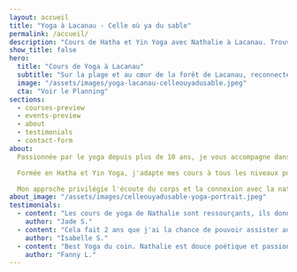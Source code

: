 ```yaml
---
layout: accueil
title: "Yoga à Lacanau - Celle où ya du sable"
permalink: /accueil/
description: "Cours de Hatha et Yin Yoga avec Nathalie à Lacanau. Trouvez votre équilibre dans un cadre naturel exceptionnel."
show_title: false
hero:
  title: "Cours de Yoga à Lacanau"
  subtitle: "Sur la plage et au cœur de la forêt de Lacanau, reconnectez-vous à l’essentiel lors de votre pratique"
  image: "/assets/images/yoga-lacanau-celleouyadusable.jpeg"
  cta: "Voir le Planning"
sections:
  - courses-preview
  - events-preview
  - about
  - testimonials
  - contact-form
about:
  Passionnée par le yoga depuis plus de 10 ans, je vous accompagne dans votre pratique avec bienveillance et expertise.

  Formée en Hatha et Yin Yoga, j'adapte mes cours à tous les niveaux pour vous offrir une expérience unique dans le cadre naturel exceptionnel de Lacanau.

  Mon approche privilégie l'écoute du corps et la connexion avec la nature environnante.
about_image: "/assets/images/celleouyadusable-yoga-portrait.jpeg"
testimonials:
  - content: "Les cours de yoga de Nathalie sont ressourçants, ils donnent de l’énergie et permettent une belle connexion à soi. Ils sont approfondis et enrichissants. Nathalie est une personne extraordinaire, douce et ancrée, elle donne beaucoup lors de ses cours et je suis très reconnaissante d’avoir l’opportunité d’apprendre auprès d’elle. Je recommande à 200% de prendre un cours avec elle !"
    author: "Jade S."
  - content: "Cela fait 2 ans que j'ai la chance de pouvoir assister au cours de Nathalie au bord de l'océan ( mais j'aimerais également beaucoup essayé les autres cours sous les pins). J'adore ses cours et l'énergie qu'elle diffuse. Nathalie propose également des cérémonies de la Lune et je vous recommande vivement ce moment magique et unique. Merci Nathalie pour tes précieux partages."
    author: "Isabelle S."
  - content: "Best Yoga du coin. Nathalie est douce poétique et passionnée. Elle transmet les valeurs du yoga avec passion . Un vrai beau yoga vinyasa ce qui fait du bien. Les cours sur la plage sont géniaux pour travailler davantage ses ancrages et le bruit de l océan c'est merveilleux et apaisant . Bref des cours à ne pas rater."
    author: "Fanny L."
---
```

